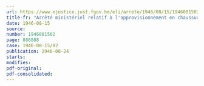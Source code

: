 ```yaml
---
url: https://www.ejustice.just.fgov.be/eli/arrete/1946/08/15/1946081502/justel
title-fr: "Arrêté ministériel relatif à l'approvisionnement en chaussures des femmes enceintes"
date: 1946-08-15
source:
number: 1946081502
page: 888888
case: 1946-08-15/02
publication: 1946-08-24
starts:
modifies:
pdf-original:
pdf-consolidated:
---
```


